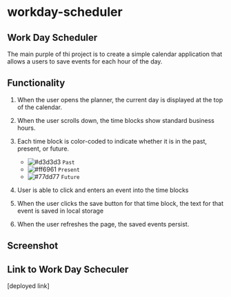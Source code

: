 # workday-scheduler

## Work Day Scheduler
The main purple of thi project is to create a simple calendar application that allows a users to save events for each hour of the day.

## Functionality
1) When the user opens the planner, the current day is displayed at the top of the calendar.
2) When the user scrolls down, the time blocks show standard business hours.
3) Each time block is color-coded to indicate whether it is in the past, present, or future.

     * ![#d3d3d3](https://via.placeholder.com/15/d3d3d3/000000?text=+) `Past` 
     * ![#ff6961](https://via.placeholder.com/15/ff6961/000000?text=+) `Present`
     * ![#77dd77](https://via.placeholder.com/15/77dd77/000000?text=+) `Future`

4) User is able to click and enters an event into the time blocks
5) When the user clicks the save button for that time block, the text for that event is saved in local storage
6) When the user refreshes the page, the saved events persist.  
 

## Screenshot


## Link to Work Day Scheculer
[deployed link] 